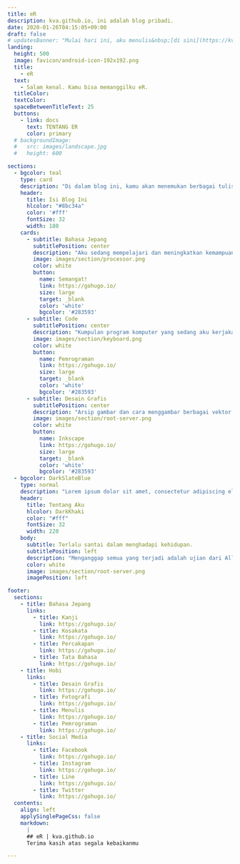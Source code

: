 ```yaml
---
title: eR
description: kva.github.io, ini adalah blog pribadi.
date: 2020-01-26T04:15:05+09:00
draft: false
# updatesBanner: "Mulai hari ini, aku menulis&nbsp;[di sini](https://kva.github.io/)." 
landing:
  height: 500
  image: favicon/android-icon-192x192.png
  title:
    - eR
  text:
    - Salam kenal. Kamu bisa memanggilku eR.
  titleColor:
  textColor:
  spaceBetweenTitleText: 25
  buttons:
    - link: docs
      text: TENTANG ER
      color: primary
  # backgroundImage: 
  #   src: images/landscape.jpg
  #   height: 600

sections:
  - bgcolor: teal
    type: card
    description: "Di dalam blog ini, kamu akan menemukan berbagai tulisanku tentang :"
    header: 
      title: Isi Blog Ini
      hlcolor: "#8bc34a"
      color: '#fff'
      fontSize: 32
      width: 180
    cards:
      - subtitle: Bahasa Jepang
        subtitlePosition: center
        description: "Aku sedang mempelajari dan meningkatkan kemampuan bahasa Jepang."
        image: images/section/processor.png
        color: white
        button: 
          name: Semangat!
          link: https://gohugo.io/
          size: large
          target: _blank
          color: 'white'
          bgcolor: '#283593'
      - subtitle: Code
        subtitlePosition: center
        description: "Kumpulan program komputer yang sedang aku kerjakan, aku pelajari, dan aku butuhkan."
        image: images/section/keyboard.png
        color: white
        button: 
          name: Pemrograman
          link: https://gohugo.io/
          size: large
          target: _blank
          color: 'white'
          bgcolor: '#283593'
      - subtitle: Desain Grafis
        subtitlePosition: center
        description: "Arsip gambar dan cara menggambar berbagai vektor menggunakan Inkscape."
        image: images/section/root-server.png
        color: white
        button: 
          name: Inkscape
          link: https://gohugo.io/
          size: large
          target: _blank
          color: 'white'
          bgcolor: '#283593'
  - bgcolor: DarkSlateBlue
    type: normal
    description: "Lorem ipsum dolor sit amet, consectetur adipiscing elit. Fusce id eleifend erat. Integer eget mattis augue. Suspendisse semper laoreet tortor sed convallis. Nulla ac euismod lorem"
    header:
      title: Tentang Aku
      hlcolor: DarkKhaki
      color: "#fff"
      fontSize: 32
      width: 220
    body:
      subtitle: Terlalu santai dalam menghadapi kehidupan.
      subtitlePosition: left
      description: "Menganggap semua yang terjadi adalah ujian dari Allah SWT, baik ujian kesenangan maupun ujian kesusahan, dan berusaha berprasangka baik kepada Allah SWT dalam menyikapi keduanya. Pernah menjadi yang terbaik dan pernah menjadi yang terburuk. Namun Allah menyembunyikan keburukan-keburukanku, hingga manusia menanggap aku orang yang baik. Semoga Allah mengampuni dosa-dosaku."
      color: white
      image: images/section/root-server.png
      imagePosition: left

footer:
  sections:
    - title: Bahasa Jepang
      links:
        - title: Kanji
          link: https://gohugo.io/
        - title: Kosakata
          link: https://gohugo.io/
        - title: Percakapan
          link: https://gohugo.io/
        - title: Tata Bahasa
          link: https://gohugo.io/
    - title: Hobi
      links:
        - title: Desain Grafis
          link: https://gohugo.io/
        - title: Fotografi
          link: https://gohugo.io/
        - title: Menulis
          link: https://gohugo.io/
        - title: Pemrograman
          link: https://gohugo.io/
    - title: Social Media
      links:
        - title: Facebook
          link: https://gohugo.io/
        - title: Instagram
          link: https://gohugo.io/
        - title: Line
          link: https://gohugo.io/
        - title: Twitter
          link: https://gohugo.io/
  contents: 
    align: left
    applySinglePageCss: false
    markdown:
      |
      ## eR | kva.github.io
      Terima kasih atas segala kebaikanmu

---
```

